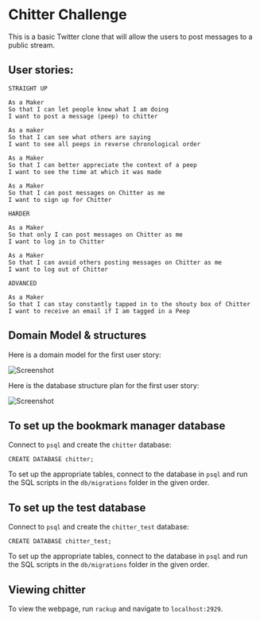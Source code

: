 Chitter Challenge
=================

This is a basic Twitter clone that will allow the users to post messages to a public stream.

User stories:
-------

```
STRAIGHT UP

As a Maker
So that I can let people know what I am doing  
I want to post a message (peep) to chitter

As a maker
So that I can see what others are saying  
I want to see all peeps in reverse chronological order

As a Maker
So that I can better appreciate the context of a peep
I want to see the time at which it was made

As a Maker
So that I can post messages on Chitter as me
I want to sign up for Chitter

HARDER

As a Maker
So that only I can post messages on Chitter as me
I want to log in to Chitter

As a Maker
So that I can avoid others posting messages on Chitter as me
I want to log out of Chitter

ADVANCED

As a Maker
So that I can stay constantly tapped in to the shouty box of Chitter
I want to receive an email if I am tagged in a Peep
```

Domain Model & structures
-----

Here is a domain model for the first user story:

![Screenshot](https://imgur.com/09Ag5BV)

Here is the database structure plan for the first user story:

![Screenshot](https://imgur.com/J0yxklY)

To set up the bookmark manager database
-----

Connect to `psql` and create the `chitter` database:

```
CREATE DATABASE chitter;
```

To set up the appropriate tables, connect to the database in `psql` and run the SQL scripts in the `db/migrations` folder in the given order.

To set up the test database
-----

Connect to `psql` and create the `chitter_test` database:

```
CREATE DATABASE chitter_test;
```

To set up the appropriate tables, connect to the database in `psql` and run the SQL scripts in the `db/migrations` folder in the given order.

Viewing chitter
-----

To view the webpage, run `rackup` and navigate to `localhost:2929`.
